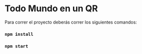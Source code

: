 # Todo Mundo en un QR

Para correr el proyecto deberás correr los siguientes comandos:

### `npm install`

### `npm start`
